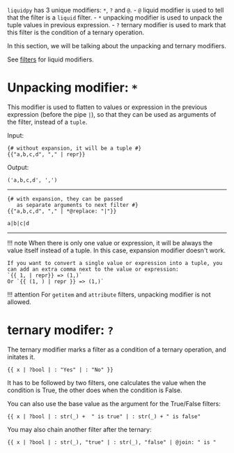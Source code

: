 `liquidpy` has 3 unique modifiers: `*`, `?` and `@`.
	- `@` liquid modifier is used to tell that the filter is a `liquid` filter.
	- `*` unpacking modifier is used to unpack the tuple values in previous expression.
	- `?` ternary modifier is used to mark that this filter is the condition of a ternary operation.

In this section, we will be talking about the unpacking and ternary modifiers.

See [filters](https://liquidpy.readthedocs.io/en/latest/filters/) for liquid modifiers.

# Unpacking modifier: `*`

This modifier is used to flatten to values or expression in the previous expression (before the pipe `|`), so that they can be used as arguments of the filter, instead of a `tuple`.

<div markdown="1" class="two-column">

Input:
```liquid
{# without expansion, it will be a tuple #}
{{"a,b,c,d", "," | repr}}
```

</div>
<div markdown="1" class="two-column">

Output:
```
('a,b,c,d', ',')
```

</div>

---

<div markdown="1" class="two-column">

```liquid
{# with expansion, they can be passed
   as separate arguments to next filter #}
{{"a,b,c,d", "," | *@replace: "|"}}
```

</div>
<div markdown="1" class="two-column">

```
a|b|c|d
```

</div>

---

!!! note
	When there is only one value or expression, it will be always the value itself instead of a tuple. In this case, expansion modifier doesn't work.

	If you want to convert a single value or expression into a tuple, you can add an extra comma next to the value or expression:
	`{{ 1, | repr}} => (1,)`
	Or `{{ (1, ) | repr }} => (1,)`

!!! attention
	For `getitem` and `attribute` filters, unpacking modifier is not allowed.

# ternary modifer: `?`

The ternary modifier marks a filter as a condition of a ternary operation, and initates it.
```liquid
{{ x | ?bool | : "Yes" | : "No" }}
```
It has to be followed by two filters, one calculates the value when the condition is True, the other does when the condition is False.

You can also use the base value as the argument for the True/False filters:

```liquid
{{ x | ?bool | : str(_) +  " is true" | : str(_) + " is false"
```

You may also chain another filter after the ternary:

```liquid
{{ x | ?bool | : str(_), "true" | : str(_), "false" | @join: " is "
```
